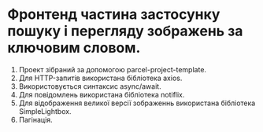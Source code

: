 # Фронтенд частина застосунку пошуку і перегляду зображень за ключовим словом.

1. Проект зібраний за допомогою parcel-project-template.
2. Для HTTP-запитів використана бібліотека axios.
3. Використовується синтаксис async/await.
4. Для повідомлень використана бібліотека notiflix.
5. Для відображення великої версії зображеннь використана бібліотека
   SimpleLightbox.
6. Пагінація. 

